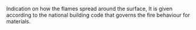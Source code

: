 ﻿Indication on how the flames spread around the surface,
It is given according to the national building code that governs the fire behaviour for materials.